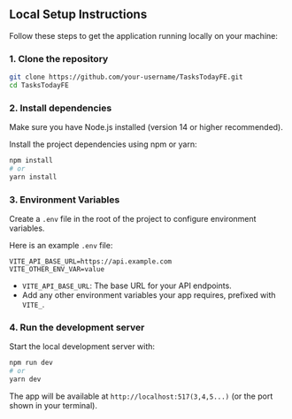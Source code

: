 ## Local Setup Instructions

Follow these steps to get the application running locally on your machine:

### 1. Clone the repository

```bash
git clone https://github.com/your-username/TasksTodayFE.git
cd TasksTodayFE
```

### 2. Install dependencies

Make sure you have Node.js installed (version 14 or higher recommended).

Install the project dependencies using npm or yarn:

```bash
npm install
# or
yarn install
```

### 3. Environment Variables

Create a `.env` file in the root of the project to configure environment variables.

Here is an example `.env` file:

```
VITE_API_BASE_URL=https://api.example.com
VITE_OTHER_ENV_VAR=value
```

- `VITE_API_BASE_URL`: The base URL for your API endpoints.
- Add any other environment variables your app requires, prefixed with `VITE_`.

### 4. Run the development server

Start the local development server with:

```bash
npm run dev
# or
yarn dev
```

The app will be available at `http://localhost:517(3,4,5...)` (or the port shown in your terminal).